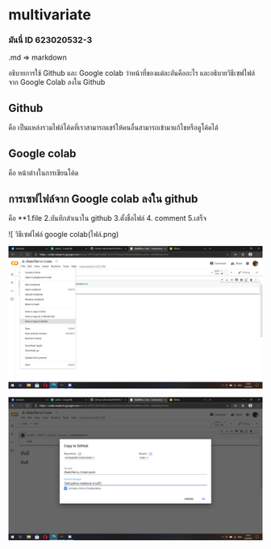 # multivariate

### มันนี่ ID 623020532-3

.md => markdown


อธิบายการใช้ Github และ Google colab ว่าหน้าที่ของแต่ละอันคืออะไร และอธิบายวิธีเซฟไฟล์จาก Google Colab ลงใน Github

## Github 
คือ เป็นแหล่งรวมไฟล์โค้ดที่เราสามารถแชร์ให้คนอื่นสามารถเข้ามาแก้ไขหรือดูโค้ดได้

## Google colab
คือ หน้าต่างในการเขียนโค้ด

## การเซฟไฟล์จาก Google colab ลงใน github
คือ **1.file 2.บันทึกสำเนาใน github 3.ตั้งชื่อไฟล์ 4. comment 5.เสร็จ

![ วิธีเซฟไฟล์ google colab(ไฟล์.png)


![gg colab](gg_colab.png)

![gg colab1](gg_colab1.png)
